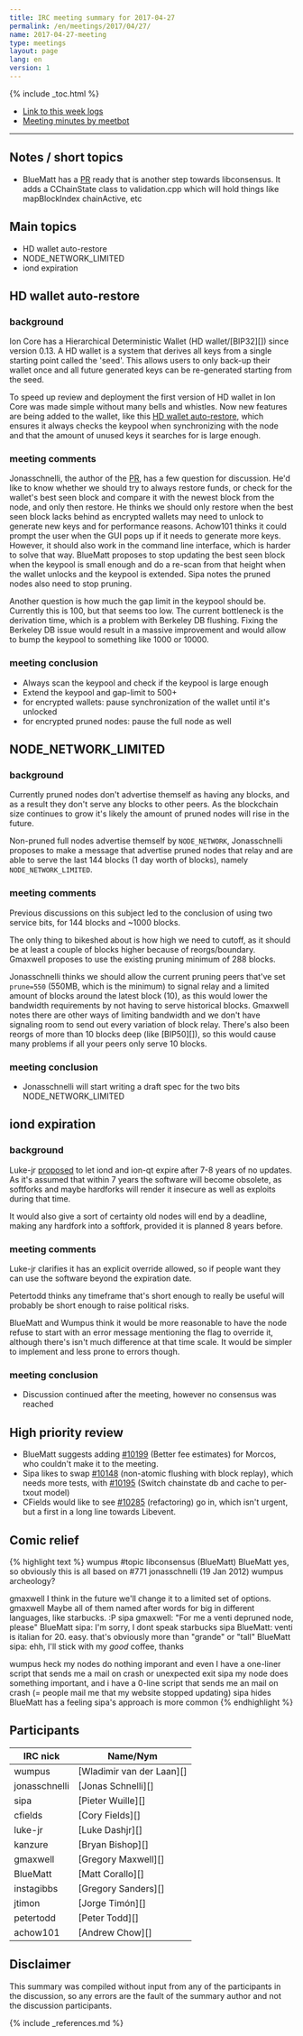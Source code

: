 ```yaml
---
title: IRC meeting summary for 2017-04-27
permalink: /en/meetings/2017/04/27/
name: 2017-04-27-meeting
type: meetings
layout: page
lang: en
version: 1
---
```

{% include _toc.html %}
 
- [Link to this week logs](https://botbot.me/freenode/ion-core-dev/2017-04-27/?msg=84825928&page=2)
- [Meeting minutes by meetbot](http://www.erisian.com.au/meetbot/ion-core-dev/2017/ion-core-dev.2017-04-27-19.02.html)
 
---

## Notes / short topics

- BlueMatt has a [PR][#10279] ready that is another step towards libconsensus. It adds a CChainState class to validation.cpp which will hold things like mapBlockIndex chainActive, etc

## Main topics

- HD wallet auto-restore
- NODE_NETWORK_LIMITED
- iond expiration

## HD wallet auto-restore

### background

Ion Core has a Hierarchical Deterministic Wallet (HD wallet/[BIP32][]) since version 0.13. A HD wallet is a system that derives all keys from a single starting point called the 'seed'. This allows users to only back-up their wallet once and all future generated keys can be re-generated starting from the seed.

To speed up review and deployment the first version of HD wallet in Ion Core was made simple without many bells and whistles. Now new features are being added to the wallet, like this [HD wallet auto-restore][#10240], which ensures it always checks the keypool when synchronizing with the node and that the amount of unused keys it searches for is large enough.
 
### meeting comments

Jonasschnelli, the author of the [PR][#10240], has a few question for discussion. He'd like to know whether we should try to always restore funds, or check for the wallet's best seen block and compare it with the newest block from the node, and only then restore. He thinks we should only restore when the best seen block lacks behind as encrypted wallets may need to unlock to generate new keys and for performance reasons. Achow101 thinks it could prompt the user when the GUI pops up if it needs to generate more keys. However, it should also work in the command line interface, which is harder to solve that way. BlueMatt proposes to stop updating the best seen block when the keypool is small enough and do a re-scan from that height when the wallet unlocks and the keypool is extended. Sipa notes the pruned nodes also need to stop pruning.

Another question is how much the gap limit in the keypool should be. Currently this is 100, but that seems too low. The current bottleneck is the derivation time, which is a problem with Berkeley DB flushing. Fixing the Berkeley DB  issue would result in a massive improvement and would allow to bump the keypool to something like 1000 or 10000.

### meeting conclusion

- Always scan the keypool and check if the keypool is large enough
- Extend the keypool and gap-limit to 500+
- for encrypted wallets: pause synchronization of the wallet until it's unlocked
- for encrypted pruned nodes: pause the full node as well

## NODE_NETWORK_LIMITED

### background

Currently pruned nodes don't advertise themself as having any blocks, and as a result they don't serve any blocks to other peers. As the blockchain size continues to grow it's likely the amount of pruned nodes will rise in the future.

Non-pruned full nodes advertise themself by `NODE_NETWORK`, Jonasschnelli proposes to make a message that advertise pruned nodes that relay and are able to serve the last 144 blocks (1 day worth of blocks), namely `NODE_NETWORK_LIMITED`.

### meeting comments

Previous discussions on this subject led to the conclusion of using two service bits, for 144 blocks and ~1000 blocks.

The only thing to bikeshed about is how high we need to cutoff, as it should be at least a couple of blocks higher because of reorgs/boundary. Gmaxwell proposes to use the existing pruning minimum of 288 blocks.

Jonasschnelli thinks we should allow the current pruning peers that've set `prune=550` (550MB, which is the minimum) to signal relay and a limited amount of blocks around the latest block (10), as this would lower the bandwidth requirements by not having to serve historical blocks. Gmaxwell notes there are other ways of limiting bandwidth and we don't have signaling room to send out every variation of block relay. There's also been reorgs of more than 10 blocks deep (like [BIP50][]), so this would cause many problems if all your peers only serve 10 blocks.

### meeting conclusion

- Jonasschnelli will start writing a draft spec for the two bits NODE_NETWORK_LIMITED

## iond expiration

### background

Luke-jr [proposed][#10282] to let iond and ion-qt expire after 7-8 years of no updates. As it's assumed that within 7 years the software will become obsolete, as softforks and maybe hardforks will render it insecure as well as exploits during that time.

It would also give a sort of certainty old nodes will end by a deadline, making any hardfork into a softfork, provided it is planned 8 years before.

### meeting comments

Luke-jr clarifies it has an explicit override allowed, so if people want they can use the software beyond the expiration date. 

Petertodd thinks any timeframe that's short enough to really be useful will probably be short enough to raise political risks.

BlueMatt and Wumpus think it would be more reasonable to have the node refuse to start with an error message mentioning the flag to override it, although there's isn't much difference at that time scale. It would be simpler to implement and less prone to errors though.

### meeting conclusion

- Discussion continued after the meeting, however no consensus was reached

## High priority review

- BlueMatt suggests adding [#10199][] (Better fee estimates) for Morcos, who couldn't make it to the meeting.
- Sipa likes to swap [#10148][] (non-atomic flushing with block replay), which needs more tests, with [#10195][] (Switch chainstate db and cache to per-txout model)
- CFields would like to see [#10285][] (refactoring) go in, which isn't urgent, but a first in a long line towards Libevent.

## Comic relief

{% highlight text %}
wumpus           #topic libconsensus (BlueMatt)
BlueMatt         yes, so obviously this is all based on #771
jonasschnelli    (19 Jan 2012)
wumpus           archeology?

gmaxwell         I think in the future we'll change it to a limited set of options.
gmaxwell         Maybe all of them named after words for big in different languages, like starbucks. :P
sipa             gmaxwell: "For me a venti depruned node, please"
BlueMatt         sipa: I'm sorry, I dont speak starbucks
sipa             BlueMatt: venti is italian for 20. easy. that's obviously more than "grande" or "tall"
BlueMatt         sipa: ehh, I'll stick with my *good* coffee, thanks

wumpus           heck my nodes do nothing imporant and even I have a one-liner script that sends me a mail on crash or unexpected exit
sipa             my node does something important, and i have a 0-line script that sends me an mail on crash (= people mail me that my website stopped updating)
sipa hides
BlueMatt has a feeling sipa's approach is more common
{% endhighlight %}

## Participants
 
| IRC nick        | Name/Nym                  |
|-----------------|---------------------------|
| wumpus          | [Wladimir van der Laan][] |
| jonasschnelli   | [Jonas Schnelli][]        |
| sipa            | [Pieter Wuille][]         |
| cfields         | [Cory Fields][]           |
| luke-jr         | [Luke Dashjr][]           |
| kanzure         | [Bryan Bishop][]          |
| gmaxwell        | [Gregory Maxwell][]       |
| BlueMatt        | [Matt Corallo][]          |
| instagibbs      | [Gregory Sanders][]       |
| jtimon          | [Jorge Timón][]           |
| petertodd       | [Peter Todd][]            |
| achow101        | [Andrew Chow][]           |

## Disclaimer
 
This summary was compiled without input from any of the participants in the discussion, so any errors are the fault of the summary author and not the discussion participants.

[#10240]: https://github.com/cevap/ion/pull/10240
[#10279]: https://github.com/cevap/ion/pull/10279
[#10199]: https://github.com/cevap/ion/pull/10199
[#10148]: https://github.com/cevap/ion/pull/10148
[#10195]: https://github.com/cevap/ion/pull/10195
[#10285]: https://github.com/cevap/ion/pull/10285
[#10282]: https://github.com/cevap/ion/pull/10282

{% include _references.md %}
